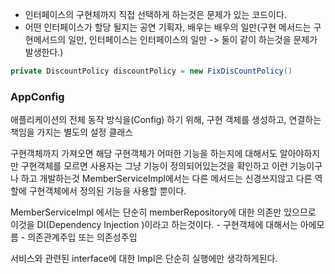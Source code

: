 
- 인터페이스의 구현체까지 직접 선택하게 하는것은 문제가 있는 코드이다.
- 어떤 인터페이스가 할당 될지는 공연 기획자, 배우는 배우의 일만(구현 메서드는 구현메서드의 일만, 인터페이스는 인터페이스의 일만 -> 둘이 같이 하는것을 문제가 발생한다.)

```java
private DiscountPolicy discountPolicy = new FixDisCountPolicy() 
```


### AppConfig  

애플리케이션의 전체 동작 방식을(Config) 하기 위해, 구현 객체를 생성하고, 연결하는 책임을 가지는 별도의 설정 클래스

구현객체까지 가져오면 해당 구현객체가 어떠한 기능을 하는지에 대해서도 알아야하지만
구현객체를 모르면 사용자는 그냥 기능이 정의되어있는것을 확인하고 이런 기능이구나 하고 개발하는것
MemberServiceImpl에서는 다른 메서드는 신경쓰지않고
다른 역할에 구현객체에서 정의된 기능을 사용할 뿐이다.

MemberServiceImpl 에서는 단순히 memberRepository에 대한 의존만 있으므로 이것을 DI(Dependency Injection )이라고 하는것이다.  - 구현객체에 대해서는 아에모름 - 의존관계주입 또는 의존성주입


서비스와 관련된 interface에 대한 Impl은 단순히 실행에만 생각하게된다.
